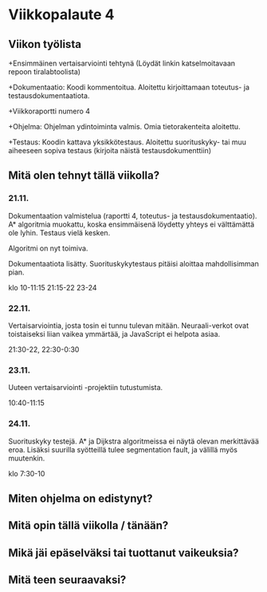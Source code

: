 # Viikkopalaute 4

## Viikon työlista

+Ensimmäinen vertaisarviointi tehtynä (Löydät linkin katselmoitavaan repoon tiralabtoolista)

+Dokumentaatio: Koodi kommentoitua. Aloitettu kirjoittamaan toteutus- ja testausdokumentaatiota.

+Viikkoraportti numero 4

+Ohjelma: Ohjelman ydintoiminta valmis. Omia tietorakenteita aloitettu.

+Testaus: Koodin kattava yksikkötestaus. Aloitettu suorituskyky- tai muu aiheeseen sopiva testaus (kirjoita näistä testausdokumenttiin)

## Mitä olen tehnyt tällä viikolla?

### 21.11.
Dokumentaation valmistelua (raportti 4, toteutus- ja testausdokumentaatio). A* algoritmia muokattu, koska ensimmäisenä löydetty yhteys ei välttämättä ole lyhin. Testaus vielä kesken.

Algoritmi on nyt toimiva.

Dokumentaatiota lisätty. Suorituskykytestaus pitäisi aloittaa mahdollisimman pian.

klo 10-11:15 21:15-22 23-24

### 22.11.
Vertaisarviointia, josta tosin ei tunnu tulevan mitään. Neuraali-verkot ovat toistaiseksi liian vaikea ymmärtää, ja JavaScript ei helpota asiaa.

21:30-22, 22:30-0:30

### 23.11.
Uuteen vertaisarviointi -projektiin tutustumista.

10:40-11:15

### 24.11.
Suorituskyky testejä. A* ja Dijkstra algoritmeissa ei näytä olevan merkittävää eroa.
Lisäksi suurilla syötteillä tulee segmentation fault, ja välillä myös muutenkin.

klo 7:30-10

## Miten ohjelma on edistynyt?

## Mitä opin tällä viikolla / tänään?

## Mikä jäi epäselväksi tai tuottanut vaikeuksia?

## Mitä teen seuraavaksi?